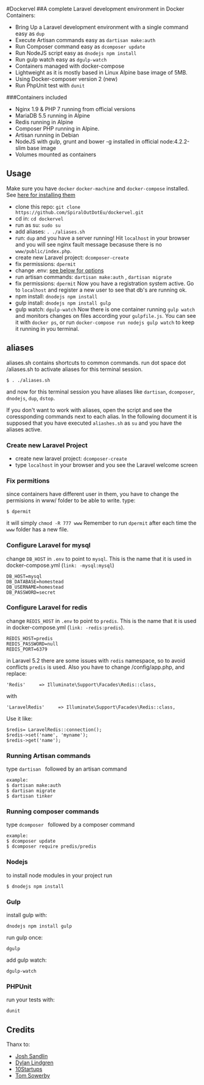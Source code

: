 #Dockervel
##A complete Laravel development environment in Docker Containers:

* Bring Up a Laravel development environment with a single command easy as `dup`
* Execute Artisan commands easy as  `dartisan make:auth`
* Run Composer command easy as `dcomposer update`
* Run NodeJS script easy as `dnodejs npm install`
* Run gulp watch easy as `dgulp-watch`
* Containers managed with docker-compose
* Lightweight as it is mostly based in Linux Alpine base image of 5MB.
* Using Docker-composer version 2 (new)
* Run PhpUnit test with `dunit`

###Containers included 
* Nginx 1.9 & PHP 7 running from official versions
* MariaDB 5.5 running in Alpine
* Redis running in Alpine
* Composer PHP running in Alpine.
* Artisan running in Debian
* NodeJS with gulp, grunt and bower -g installed in official node:4.2.2-slim base image
* Volumes mounted as containers 


## Usage

Make sure you have `docker` `docker-machine` and `docker-compose` installed. See [here for installing them](http://www.spiralout.eu/2015/12/docker-installation-in-linux-mint-and.html)

* clone this repo: `git clone https://github.com/SpiralOutDotEu/dockervel.git`
* cd in: `cd dockervel`
* run as su: `sudo su`
* add aliases: `. ./aliases.sh`
* run: `dup` 
and you have a server running! Hit `localhost` in your browser and you will see nginx fault message becasuse there is no `www/public/index.php`.
* create new Laravel project: `dcomposer-create`
* fix permissions: `dpermit`
* change .env: [see below for options](https://github.com/SpiralOutDotEu/dockervel/blob/master/README.md#configure-laravel-for-mysql)
* run artisan commands: `dartisan make:auth` , `dartisan migrate`
* fix permissions: `dpermit`
Now you have a registration system active. Go to `localhost` and register a new user to see that db's are running ok.
* npm install: `dnodejs npm install`
* gulp install: `dnodejs npm install gulp`
* gulp watch: `dgulp-watch`
Now there is one container running `gulp watch` and monitors changes on files according your `gulpfile.js`. You can see it with `docker ps`, or run `docker-compose run nodejs gulp watch` to keep it running in you terminal.   


## aliases
aliases.sh contains shortcuts to common commands. 
run dot space dot /aliases.sh to activate aliases for this terminal session.
```
$ . ./aliases.sh
```
and now for this terminal session you have aliases like `dartisan`, `dcomposer`, `dnodejs`, `dup`, `dstop`. 

If you don't want to work with aliases, open the script and see the coressponding commands next to each alias.
In the following document it is supposed that you have executed `aliashes.sh` as `su` and you have the aliases active. 

### Create new Laravel Project
* create new laravel project: `dcomposer-create`
* type `localhost` in your browser and you see the Laravel welcome screen

### Fix permitions
since containers have different user in them, you have to change the permisions in www/ folder to be able to write. type:
```
$ dpermit
```
it will simply `chmod -R 777 www`
Remember to run `dpermit` after each time the `www` folder has a new file.

### Configure Laravel for mysql
change `DB_HOST` in `.env` to point to `mysql`. This is the name that it is used in docker-compose.yml (`link: -mysql:mysql`)
```
DB_HOST=mysql
DB_DATABASE=homestead
DB_USERNAME=homestead
DB_PASSWORD=secret
```
### Configure Laravel for redis
change `REDIS_HOST` in `.env` to point to `predis`. This is the name that it is used in docker-compose.yml (`link: -redis:predis`).
```
REDIS_HOST=predis
REDIS_PASSWORD=null
REDIS_PORT=6379

```
in Laravel 5.2 there are some issues with `redis` namespace, so to avoid conflicts `predis` is used.
Also you have to change /config/app.php, and replace:
```
'Redis'     => Illuminate\Support\Facades\Redis::class,
```
with
```
'LaravelRedis'     => Illuminate\Support\Facades\Redis::class,
```
Use it like:
```
$redis= LaravelRedis::connection();
$redis->set('name', 'myname');
$redis->get('name'); 
```

### Running Artisan commands
type `dartisan ` followed by an artisan command
```
example:
$ dartisan make:auth
$ dartisan migrate
$ dartisan tinker
```
### Running composer commands
type `dcomposer ` followed by a composer command
```
example:
$ dcomposer update
$ dcomposer require predis/predis
```
### Nodejs
to install node modules in your project run
```
$ dnodejs npm install
```

### Gulp
install gulp with:
```
dnodejs npm install gulp
```

run gulp once:
```
dgulp
```

add gulp watch:
```
dgulp-watch
```

### PHPUnit
run your tests with:
```
dunit
```

## Credits
Thanx to:
* [Josh Sandlin](https://github.com/dydx)
* [Dylan Lindgren](https://github.com/dylanlindgren)
* [10Startups](https://github.com/tenstartups)
* [Tom Sowerby](https://medium.com/@tomsowerby)





